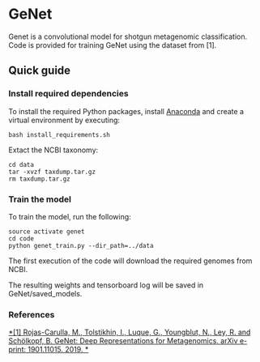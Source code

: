 # GeNet

Genet is a convolutional model for shotgun metagenomic classification. Code is provided for training GeNet using the dataset from [1]. 

## Quick guide

### Install required dependencies

To install the required Python packages, install [Anaconda](https://www.anaconda.com/) and create a virtual environment by executing:

```
bash install_requirements.sh
```

Extact the NCBI taxonomy:
```
cd data
tar -xvzf taxdump.tar.gz
rm taxdump.tar.gz
```

### Train the model

To train the model, run the following:

```
source activate genet
cd code
python genet_train.py --dir_path=../data
```

The first execution of the code will download the required genomes from NCBI. 


The resulting weights and tensorboard log will be saved in GeNet/saved_models.

### References

[*[1] Rojas-Carulla, M., Tolstikhin, I., Luque, G., Youngblut, N., Ley, R. and Schölkopf, B. GeNet: Deep Representations for Metagenomics. arXiv e-print: 1901.11015. 2019. *](https://arxiv.org/abs/1901.11015)
